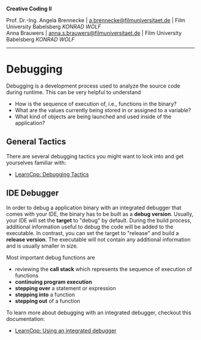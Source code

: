 
**Creative Coding II**

Prof. Dr.-Ing. Angela Brennecke | a.brennecke@filmuniversitaet.de | Film University Babelsberg *KONRAD WOLF*    
Anna Brauwers | anna.s.brauwers@filmuniversitaet.de | Film University Babelsberg *KONRAD WOLF*

---


# Debugging

Debugging is a development process used to analyze the source code during runtime. This can be very helpful to understand 

- How is the sequence of execution of, i.e., functions in the binary?
- What are the values currently being stored in or assigned to a variable?
- What kind of objects are being launched and used inside of the application?

## General Tactics

There are several debugging tactics you might want to look into and get yourselves familiar with:

- [LearnCpp: Debugging Tactics](https://www.learncpp.com/cpp-tutorial/basic-debugging-tactics/)

## IDE Debugger

In order to debug a application binary with an integrated debugger that comes with your IDE, the binary has to be built as a **debug version**. Usually, your IDE will set the **target** to "debug" by default. During the build process, additional information useful to debug the code will be added to the executable. In contrast, you can set the target to "release" and build a **release version**. The executable will not contain any additional information and is usually smaller in size.

Most important debug functions are 

- reviewing the **call stack** which represents the sequence of execution of functions
- **continuing program execution**
- **stepping over** a statement or expression
- **stepping into** a function
- **stepping out** of a function

To learn more about debugging with an integrated debugger, checkout this documentation: 

- [LearnCpp: Using an integrated debugger](https://www.learncpp.com/cpp-tutorial/using-an-integrated-debugger-stepping/)

